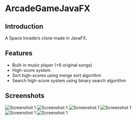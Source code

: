 # ArcadeGameJavaFX

## Introduction
A Space Invaders clone made in JavaFX. 

## Features
* Built-in music player (+6 original songs)
* High-score system
* Sort high-scores using merge sort algorithm
* Search high-score system using binary search algorithm

## Screenshots
![Screenshot 1](/Screenshots/1.jpg?raw=true)
![Screenshot 1](/Screenshots/2.jpg?raw=true)
![Screenshot 1](/Screenshots/3.jpg?raw=true)
![Screenshot 1](/Screenshots/4.jpg?raw=true)
![Screenshot 1](/Screenshots/5.jpg?raw=true)
![Screenshot 1](/Screenshots/6.jpg?raw=true)

